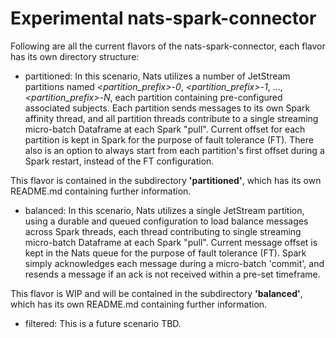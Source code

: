 # Experimental nats-spark-connector

Following are all the current flavors of the nats-spark-connector, each flavor
has its own directory structure:
- partitioned:
In this scenario, Nats utilizes a number of JetStream partitions named
*<partition_prefix>-0*, *<partition_prefix>-1*, ..., *<partition_prefix>-N*, each
partition containing pre-configured associated subjects. Each partition sends
messages to its own Spark affinity thread, and all partition threads contribute
to a single streaming micro-batch Dataframe at each Spark "pull". Current offset
for each partition is kept in Spark for the purpose of fault tolerance (FT). There
also is an option to always start from each partition's first offset during a Spark
restart, instead of the FT configuration.

This flavor is contained in the subdirectory **'partitioned'**, which has its
own README.md containing further information.

- balanced:
In this scenario, Nats utilizes a single JetStream partition, using a durable
and queued configuration to load balance messages across Spark threads, each
thread contributing to single streaming micro-batch Dataframe at each Spark "pull".
Current message offset is kept in the Nats queue for the purpose of fault tolerance
(FT). Spark simply acknowledges each message during a micro-batch 'commit', and
resends a message if an ack is not received within a pre-set timeframe.

This flavor is WIP and will be contained in the subdirectory **'balanced'**, which 
has its own README.md containing further information.

- filtered:
This is a future scenario TBD.
